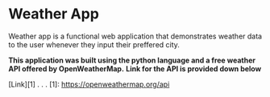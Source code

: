 Weather App
===========

Weather app is a functional web application that demonstrates weather data to the user whenever they
input their preffered city.

__This application was built using the python language and a free weather API offered by OpenWeatherMap.__
__Link for the API is provided down below__

[Link][1]
.
.
.
[1]: https://openweathermap.org/api
